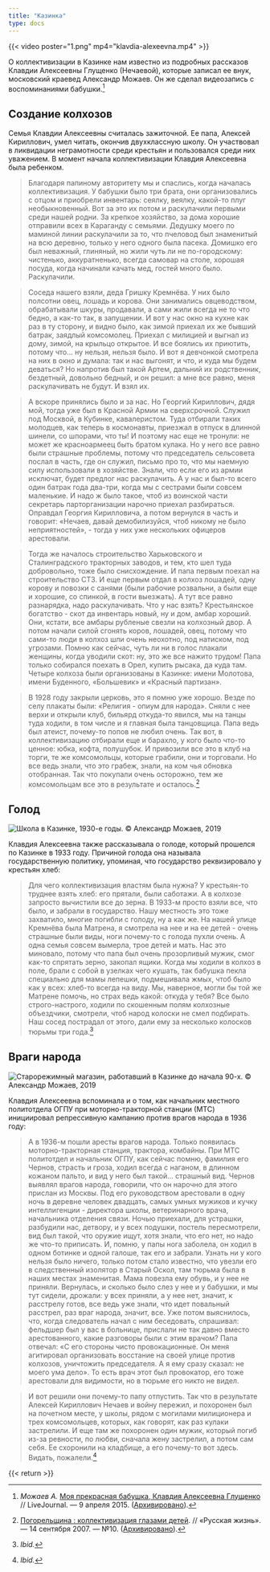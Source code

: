 ```yaml
---
title: "Казинка"
type: docs
---
```


{{< video poster="1.png" mp4="klavdia-alexeevna.mp4" >}}

О коллективизации в Казинке нам известно из подробных рассказов Клавдии Алексеевны Глущенко (Нечаевой), которые записал ее внук, московский краевед Александр Можаев. Он же сделал видеозапись с воспоминаниями бабушки.[^1]

## Создание колхозов

Семья Клавдии Алексеевны считалась зажиточной. Ее папа, Алексей Кириллович, умел читать, окончив двухклассную школу. Он участвовал в ликвидации неграмотности среди крестьян и пользовался среди них уважением. В момент начала коллективизации Клавдия Алексеевна была ребенком.

> Благодаря папиному авторитету мы и спаслись, когда началась коллективизация. У бабушки было три брата, они организовались с отцом и приобрели инвентарь: сеялку, веялку, какой-то плуг необыкновенный. Вот за это их потом и раскулачили первыми среди нашей родни. За крепкое хозяйство, за дома хорошие отправили всех в Караганду с семьями. Дедушку моего по маминой линии раскулачили за то, что пчеловод был знаменитый на всю деревню, только у него одного была пасека. Домишко его был неважный, глиняный, но жили чуть ли не по-городскому: чистенько, аккуратненько, всегда самовар на столе, хорошая посуда, когда начинали качать мед, гостей много было. Раскулачили.

> Соседа нашего взяли, деда Гришку Кремнёва. У них было полсотни овец, лошадь и корова. Они занимались овцеводством, обрабатывали шкуры, продавали, а сами жили всегда не то что бедно, а как-то так, в запущении. И вот у нас окно на кухне как раз в ту сторону, и видно было, как зимой приехал их же бывший батрак, заядлый комсомолец. Приехал с милицией и выгнал из дому, зимой, на крыльцо открытое. И все боялись их приютить, потому что… ну нельзя, нельзя было. И вот я девчонкой смотрела на них в окно и думала: так и нас выгонят, и что, и куда мы будем деваться? Но напротив был такой Артем, дальний их родственник, бездетный, довольно бедный, и он решил: а мне все равно, меня раскулачивать не будут. И взял их.

> А вскоре принялись было и за нас. Но Георгий Кириллович, дядя мой, тогда уже был в Красной Армии на сверхсрочной. Служил под Москвой, в Кубинке, кавалеристом. Туда отбирали таких молодцев, как теперь в космонавты, приезжал в отпуск в длинной шинели, со шпорами, что ты! И поэтому нас еще не тронули: не может же красноармеец быть братом кулака. Но у него все равно были страшные проблемы, потому что председатель сельсовета послал в часть, где он служил, письмо про то, что мы наемную силу использовали в хозяйстве. Знали, что если его из армии исключат, будет предлог нас раскулачить. А у нас и был-то всего один батрак года два-три, когда мы с сестрами были совсем маленькие. И надо ж было такое, чтоб из воинской части секретарь парторганизации нарочно приехал разбираться. Оправдал Георгия Кирилловича, а потом вернулся в часть и говорит: «Нечаев, давай демобилизуйся, чтоб никому не было неприятностей», - тогда у них уже нескольких офицеров арестовали.

> Тогда же началось строительство Харьковского и Сталинградского тракторных заводов, и тем, кто шел туда добровольно, тоже было снисхождение. И папа первым поехал на строительство СТЗ. И еще первым отдал в колхоз лошадей, одну корову и повозки с санями (были рабочие розвальни, а были еще и хорошие, со спинкой, в гости выезжать). А тут все равно разнарядка, надо раскулачивать. Что у нас взять? Крестьянское богатство - скот да инвентарь новый, ну и дом, амбар хороший. Они, кстати, все амбары рубленые свезли на колхозный двор. А потом начали силой сгонять коров, лошадей, овец, потому что сами-то люди в колхоз шли очень неохотно, под натиском, под угрозами. Помню как сейчас, чуть ли ни в голос плакали женщины, когда уводили скот: ну, это же все нажито трудом! Папа только собирался поехать в Орел, купить рысака, да куда там. Четыре колхоза были организованы в Казинке: имени Молотова, имени Буденного, «Большевик» и «Красный партизан».

> В 1928 году закрыли церковь, это я помню уже хорошо. Везде по селу плакаты были: «Религия - опиум для народа». Сняли с нее верхи и открыли клуб, бильярд откуда-то явился, мы на танцы туда ходили, в том числе и я главная была танцовщица. Папа ведь был атеист, почему-то попов не любил очень. Так вот, в коллективизацию отбирали еще и барахло, у кого было что-то ценное: юбка, кофта, полушубок. И привозили все это в клуб на торги, те же комсомольцы, которые грабили, они и торговали. Но все ведь знали, что это грабеж, знали, на ком чья обновка отобранная. Так что покупали очень осторожно, тем же комсомольцам все это в результате и осталось.[^2]

## Голод

![Школа в Казинке, 1930-е годы. © Александр Можаев, 2019](/static/img/golod/kazinka-1.jpg "Школа в Казинке, 1930-е годы. © Александр Можаев, 2019")

Клавдия Алексеевна также рассказывала о голоде, который прошелся по Казинке в 1933 году. Причиной голода она называла государственную политику, упоминая, что государство реквизировало у крестьян хлеб:

> Для чего коллективизация властям была нужна? У крестьян-то труднее взять хлеб: его прятали, были саботажи. А в колхозе запросто вычистили все до зерна. В 1933-м просто взяли все, что было, и забрали в государство. Нашу местность это тоже захватило, многие погибли с голоду, ну а как же. На нашей улице Кремнёва была Матрена, я смотрела на нее и на ее детей - очень страшные были виды, ноги почему-то с голода пухли очень. А одна семья совсем вымерла, трое детей и мать. Нас это миновало, потому что папа был очень прозорливый мужик, смог как-то спрятать зерно, закопал ящики. Когда мы ходили в колхоз в поле, брали с собой в узелках чего кушать, так бабушка пекла специально для мамы лепешки, подмешивала жмых, чтоб было как у всех: хлеб-то всегда на виду. Мы, наверное, могли бы той же Матрене помочь, но страх ведь какой: откуда у тебя? Все было строго-настрого, ходили по скошенным полям колхозные объездчики, смотрели, чтоб народ колоски не смел подбирать. Наш сосед пострадал от этого, дали ему за несколько колосков тюрьмы три года.[^3]

## Враги народа

![Старорежимный магазин, работавший в Казинке до начала 90-х. © Александр Можаев, 2019](/static/img/golod/kazinka.jpg "Старорежимный магазин, работавший в Казинке до начала 90-х. © Александр Можаев, 2019")

Клавдия Алексеевна вспоминала и о том, как начальник местного политотдела ОГПУ при моторно-тракторной станции (МТС) инициировал репрессивную кампанию против врагов народа в 1936 году: 

> А в 1936-м пошли аресты врагов народа. Только появилась моторно-тракторная станция, трактора, комбайны. При МТС политотдел и начальник ОГПУ, как сейчас помню, фамилия его Чернов, страсть и гроза, ходил всегда с наганом, в длинном кожаном пальто, и вид у него был такой… страшный вид. Чернов выявлял врагов народа, говорили, что он нарочно для этого прислан из Москвы. Под его руководством арестовали в одну ночь в деревне человек двадцать, самых умных мужиков и кучку интеллигенции - директора школы, ветеринарного врача, начальника отделения связи. Ночью приехали, для устрашки, разбудили нас, детвору, и у всех подушки, постель пересмотрели, вид был такой, что оружие ищут, хотя знали, что его нет, но надо же что-то приписать. И, помню, у папы нога заболела, он ходил в одном ботинке и одной галоше, так его и забрали. Узнать ни у кого нельзя было ничего, только потом стало известно, что увезли его в следственный изолятор в Старый Оскол, там тюрьма была в наших местах знаменитая. Мама повезла ему обувь, и у нее не приняли. Вернулась, и сколько было слез у нее и у бабушки, и мы тут сидели, дрожали: у всех приняли, а у нее нет, значит, к расстрелу готов, все ведь уже знали, что идет повальный расстрел, раз враг народа, значит, все. Уже потом выяснилось, что, когда следователь начал с ним беседовать, спрашивал: фельдшер был у вас в больнице, прислали не так давно вместо арестованного, какие разговоры были с этим врачом? Папа отвечал: «С его стороны чисто провокационные. Он меня агитировал организовать восстание на своей улице против колхозов, уничтожить председателя. А я ему сразу сказал: не моего ума дело». То есть врач этот был провокатор, его тоже арестовали для видимости, но в тюрьме его никто не видел.

> И вот решили они почему-то папу отпустить. Так что в результате Алексей Кириллович Нечаев и войну пережил, и похоронен был на почетном месте, у школы, рядом с могилами милиционера и трех комсомольцев, которых, как говорят, как раз кулаки застрелили. И еще там же похоронен один мужик, который погиб из-за ревности, по любви, сначала жену застрелил, а потом сам себя. Ее схоронили на кладбище, а его почему-то вот здесь. Видать, пожалели.[^4]

[^1]: *Можаев А.* [Моя прекрасная бабушка, Клавдия Алексеевна Глущенко](https://mozhav.livejournal.com/114487.html) // LiveJournal. — 9 апреля 2015. ([Архивировано](http://web.archive.org/web/20200101185245/https://mozhav.livejournal.com/114487.html)).

[^2]: [Погорельщина : коллективизация глазами детей](http://rulife.ru/old/mode/article/273/). // «Русская жизнь». — 14 сентября 2007. — №10. ([Архивировано](https://web.archive.org/web/20110812045718/http://rulife.ru/old/mode/article/273/)).

[^3]: *Ibid.*

[^4]: *Ibid.*

{{< return >}}
